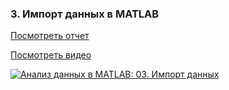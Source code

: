 ### 3. Импорт данных в MATLAB

[Посмотреть отчет](https://github.com/ETMC-Exponenta/Data-Analysis-in-MATLAB-2018/blob/master/3_Import/import_data.pdf)

[Посмотреть видео](http://www.youtube.com/watch?v=-vte8rEzDiI)

[![Анализ данных в MATLAB: 03. Импорт данных](http://img.youtube.com/vi/-vte8rEzDiI/mqdefault.jpg)](http://www.youtube.com/watch?v=-vte8rEzDiI)
